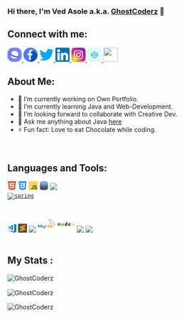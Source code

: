 
### Hi there, I'm Ved Asole a.k.a. [GhostCoderz](https://GhostCoderz.github.io/Portfolio/) 👋

## Connect with me:<br/>
<a href="https://GhostCoderz.github.io/Portfolio/" class="Web">
    <img height="32" width="32" src="https://github.com/DUD3-droid/DUD3-droid/blob/main/assets/Web.png" />
</a>
<a href="https://en-gb.facebook.com/vedasole123">
    <img height="32" width="32" src="https://github.com/DUD3-droid/DUD3-droid/blob/main/assets/facebook.svg" />
</a>
<a href="https://twitter.com/AsoleVed" class="twitter">
    <img height="32" width="32" src="https://github.com/DUD3-droid/DUD3-droid/blob/main/assets/twitter.svg" />
</a>
<a href="https://in.linkedin.com/in/ved-asole-000562201" class="linkedin">
    <img height="32" width="32" src="https://github.com/DUD3-droid/DUD3-droid/blob/main/assets/linkedin.png" />
</a>
<a href="https://www.instagram.com/ved_asole/" class="instagram">
    <img height="32" width="32" src="https://github.com/DUD3-droid/DUD3-droid/blob/main/assets/instagram.svg" />
</a>
<a href="https://codepen.io/GhostCoderz" class="codepen">
   <img height="32" width="32" src="https://github.com/DUD3-droid/DUD3-droid/blob/main/assets/codepen.svg" />
</a>
<a href="https://dev.to/ghostcoderz" class="dev">
   <img height="32" width="32" src="https://dev-to-uploads.s3.amazonaws.com/uploads/logos/resized_logo_UQww2soKuUsjaOGNB38o.png" />
</a>

<br/>

## About Me: 
- 🔭 I’m currently working on Own Portfolio.
- 🌱 I’m currently learning Java and Web-Development.
- 👯 I’m looking forward to collaborate with Creative Dev.
- 💬 Ask me anything about Java [here](https://github.com/GhostCoderz/GhostCoderz/issues)
- ⚡ Fun fact: Love to eat Chocolate while coding.

<br/>

## Languages and Tools:  
<code><img height="20" src="https://github.com/DUD3-droid/DUD3-droid/blob/main/assets/html5.svg"></code>
<code><img height="20" src="https://github.com/DUD3-droid/DUD3-droid/blob/main/assets/css-3.svg"></code>
<code><img height="20" src="https://raw.githubusercontent.com/github/explore/80688e429a7d4ef2fca1e82350fe8e3517d3494d/topics/javascript/javascript.png"></code>
<code><img height="20" src="https://github.com/DUD3-droid/DUD3-droid/blob/main/assets/mysql.svg"></code>
<code><img height="30" src="https://github.com/DUD3-droid/DUD3-droid/blob/main/assets/java.png"></code>
<code><a href="https://spring.io/" target="_blank" rel="noreferrer">
    <img height="23" width="23" src="https://www.vectorlogo.zone/logos/springio/springio-icon.svg" alt="spring" width="40" height="40" />
</a></code>
<br />  <br />
<code><img height="20" src="https://github.com/DUD3-droid/DUD3-droid/blob/main/assets/visual-studio.png"></code>
<code><img height="20" src="https://github.com/DUD3-droid/DUD3-droid/blob/main/assets/sublime-text.svg"></code>
<code><img height="20" src="https://www.vectorlogo.zone/logos/git-scm/git-scm-icon.svg"></code>
<code><img width="40" height="40" src="https://raw.githubusercontent.com/devicons/devicon/master/icons/mysql/mysql-original-wordmark.svg"></code>
<code><img width="40" height="40" src="https://raw.githubusercontent.com/devicons/devicon/master/icons/nodejs/nodejs-original-wordmark.svg"></code>
<code><img height="25" src="https://www.vectorlogo.zone/logos/getpostman/getpostman-icon.svg"></code>
<code><img height="25" src="https://www.vectorlogo.zone/logos/docker/docker-icon.svg"></code>
<br />  <br />

## My Stats :
<p><img align="center" src="https://github-readme-stats.vercel.app/api?username=GhostCoderz&show_icons=true&locale=en" alt="GhostCoderz"></p>
<p><img align="center" src="https://github-readme-streak-stats.herokuapp.com/?user=GhostCoderz" alt="GhostCoderz"></p>
<p><img align="center" src="https://github-readme-stats.vercel.app/api/top-langs?username=GhostCoderz&show_icons=true&locale=en&layout=compact" alt="GhostCoderz"></p>

